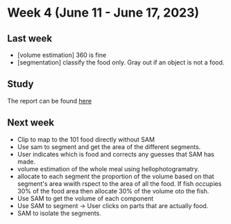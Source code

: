 # Week 4 (June 11 - June 17, 2023)

## Last week

- [volume estimation] 360 is fine
- [segmentation] classify the food only. Gray out if an object is not a food.

## Study

The report can be found [here](./report/food_only_annotation.MD)

## Next week

- Clip to map to the 101 food directly without SAM
- Use sam to segment and get the area of the different segments.
- User indicates which is food and corrects any guesses that SAM has made.
- volume estimation of the whole meal using hellophotogramatry.
- allocate to each segment the proportion of the volume based on that segment's area wwith rspect to the area of all the food. If fish occupies 30% of the food area then allocate 30% of the volume oto the fish.
- Use SAM to get the volume of each component
- Use SAM to segment -> User clicks on parts that are actually food.
- SAM to isolate the segments.

